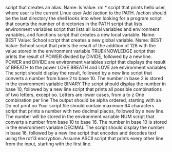script that creates an alias.
	Name: ls
	Value: rm *
script that prints hello user, where user is the current Linux user
Add /action to the PATH. /action should be the last directory the shell looks into when looking for a program
script that counts the number of directories in the PATH
script that lists environment variables
script that lists all local variables and environment variables, and functions
script that creates a new local variable.
	Name: BEST
	Value: School
script that creates a new global variable.
	Name: BEST
	Value: School
script that prints the result of the addition of 128 with the value stored in the environment variable TRUEKNOWLEDGE
script that prints the result of POWER divided by DIVIDE, followed by a new line.
	POWER and DIVIDE are environment variables
script that displays the result of BREATH to the power LOVE
	BREATH and LOVE are environment variables
	The script should display the result, followed by a new line
script that converts a number from base 2 to base 10.
	The number in base 2 is stored in the environment variable BINARY
	The script should display the number in base 10, followed by a new line
script that prints all possible combinations of two letters, except oo.
	Letters are lower cases, from a to z
	One combination per line
	The output should be alpha ordered, starting with aa
	Do not print oo
	Your script file should contain maximum 64 characters
script that prints a number with two decimal places, followed by a new line. The number will be stored in the environment variable NUM
script that converts a number from base 10 to base 16.
	The number in base 10 is stored in the environment variable DECIMAL
	The script should display the number in base 16, followed by a new line
script that encodes and decodes text using the rot13 encryption. Assume ASCII
script that prints every other line from the input, starting with the first line.


